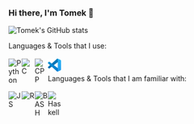 ### Hi there, I'm Tomek 👋

![Tomek's GitHub stats](https://github-readme-stats.vercel.app/api?username=uhhtomek&show_icons=true&theme=radical)

Languages & Tools that I use: </br></br>
<img align="left" alt="Python" width="26px" src="https://raw.githubusercontent.com/jmnote/z-icons/master/svg/python.svg"></code>
<img align="left" alt="C" width="26px" src="https://raw.githubusercontent.com/jmnote/z-icons/master/svg/c.svg"></code>
<img align="left" alt="CPP" width="26px" src="https://raw.githubusercontent.com/jmnote/z-icons/master/svg/cpp.svg"></code>
<img align="left" alt="CPP" width="26px" src="https://raw.githubusercontent.com/github/explore/80688e429a7d4ef2fca1e82350fe8e3517d3494d/topics/visual-studio-code/visual-studio-code.png">
</br>

Languages & Tools that I am familiar with: </br></br>
<img align="left" alt="JS" width="26px" src="https://raw.githubusercontent.com/jmnote/z-icons/master/svg/javascript.svg">
<img align="left" alt="R" width="26px" src="https://raw.githubusercontent.com/jmnote/z-icons/master/svg/r.svg">
<img align="left" alt="BASH" width="26px" src="https://raw.githubusercontent.com/jmnote/z-icons/master/svg/bash.svg">
<img align="left" alt="Haskell" width="26px" src="https://upload.wikimedia.org/wikipedia/commons/1/1c/Haskell-Logo.svg">

